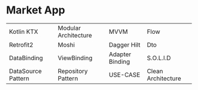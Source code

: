 # Market App
|||||
|:-------------------|:------------------------|:------------------------|:------------------------|
|Kotlin KTX|Modular Architecture|MVVM| Flow |
|Retrofit2|Moshi|Dagger Hilt| Dto|
|DataBinding|ViewBinding|Adapter Binding| S.O.L.I.D|
|DataSource Pattern|Repository Pattern|USE-CASE|Clean Architecture|
